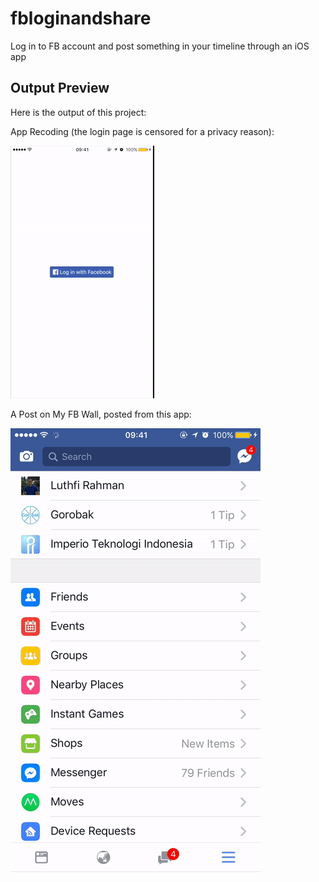 # fbloginandshare
Log in to FB account and post something in your timeline through an iOS app

## Output Preview
Here is the output of this project:

App Recoding (the login page is censored for a privacy reason):

![](https://github.com/luthfifr/fbloginandshare/blob/master/documentation/app_recording_edit)

A Post on My FB Wall, posted from this app:

![](https://github.com/luthfifr/fbloginandshare/blob/master/documentation/fb_proof.gif)
